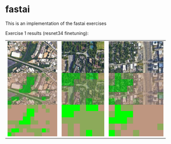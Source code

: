 # fastai
This is an implementation of the fastai exercises


Exercise 1 results (resnet34 finetuning):
<table>
  <tr>
    <td><img src="https://github.com/bhushanap/fastai/raw/main/exercise1/landscapes/grid_1.png" alt="grid 1" height="300"></td>
    <td><img src="https://github.com/bhushanap/fastai/raw/main/exercise1/landscapes/grid_2.png" alt="grid 2" height="300"></td>
    <td><img src="https://github.com/bhushanap/fastai/raw/main/exercise1/landscapes/grid_3.png" alt="grid 3" height="300"></td>
  </tr>
</table>

